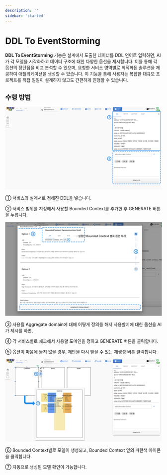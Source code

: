 ```yaml
---
description: ''
sidebar: 'started'
---
```


# DDL To EventStorming

**DDL To EventStorming** 기능은 설계에서 도출한 데이터를 DDL 언어로 입력하면, AI가 각 모델을 시각화하고 데이터 구조에 대한 다양한 옵션을 제시합니다. 이를 통해 각 옵션의 장단점을 비교 분석할 수 있으며, 요청한 서비스 영역별로 최적화된 솔루션을 제공하여 애플리케이션을 생성할 수 있습니다. 이 기능을 통해 사용자는 복잡한 대규모 프로젝트를 직접 일일이 설계하지 않고도 간편하게 진행할 수 있습니다.

## 수행 방법

<!-- ![](../../src/img/ai-gen-0.png)

[**MSAEZ**](https://www.msaez.io/) 에 접속해 AI 생성 버튼을 클릭합니다. -->

![](../../src/img/ddl-01.png)

① 서비스의 설계서로 정해진 DDL을 넣습니다.

② 서비스 범위를 지정해서 사용할 Bounded Context를 추가한 후 GENERATE 버튼을 누릅니다.

![](../../src/img/ddl-02.png)

③ 사용될 Aggregate domain에 대해 어떻게 정의를 해서 사용할지에 대한 옵션을 AI가 제시를 하면,

④ 각 서비스별로 체크해서 사용할 도메인을 정하고 GENERATE 버튼을 클릭합니다.

⑤ 옵션이 마음에 들지 않을 경우, 제안을 다시 받을 수 있는 재생성 버튼 클릭합니다.

![](../../src/img/ddl-03.png)

⑥ Bounded Context별로 모델이 생성되고, Bounded Context 옆의 파란색 아이콘을 클릭합니다.

⑦ 자동으로 생성된 모델 확인이 가능합니다.
